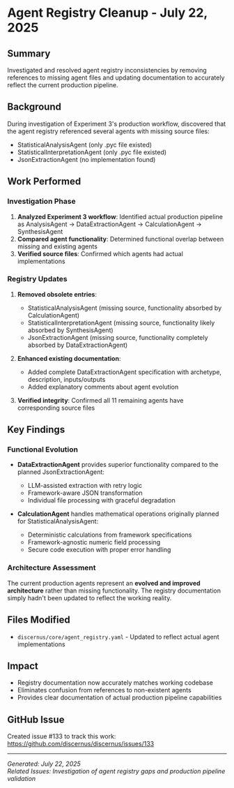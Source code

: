 # Agent Registry Cleanup - July 22, 2025

## Summary
Investigated and resolved agent registry inconsistencies by removing references to missing agent files and updating documentation to accurately reflect the current production pipeline.

## Background
During investigation of Experiment 3's production workflow, discovered that the agent registry referenced several agents with missing source files:
- StatisticalAnalysisAgent (only .pyc file existed)
- StatisticalInterpretationAgent (only .pyc file existed) 
- JsonExtractionAgent (no implementation found)

## Work Performed

### Investigation Phase
1. **Analyzed Experiment 3 workflow**: Identified actual production pipeline as AnalysisAgent → DataExtractionAgent → CalculationAgent → SynthesisAgent
2. **Compared agent functionality**: Determined functional overlap between missing and existing agents
3. **Verified source files**: Confirmed which agents had actual implementations

### Registry Updates
1. **Removed obsolete entries**:
   - StatisticalAnalysisAgent (missing source, functionality absorbed by CalculationAgent)
   - StatisticalInterpretationAgent (missing source, functionality likely absorbed by SynthesisAgent)
   - JsonExtractionAgent (missing source, functionality completely absorbed by DataExtractionAgent)

2. **Enhanced existing documentation**:
   - Added complete DataExtractionAgent specification with archetype, description, inputs/outputs
   - Added explanatory comments about agent evolution

3. **Verified integrity**: Confirmed all 11 remaining agents have corresponding source files

## Key Findings

### Functional Evolution
- **DataExtractionAgent** provides superior functionality compared to the planned JsonExtractionAgent:
  - LLM-assisted extraction with retry logic
  - Framework-aware JSON transformation
  - Individual file processing with graceful degradation
  
- **CalculationAgent** handles mathematical operations originally planned for StatisticalAnalysisAgent:
  - Deterministic calculations from framework specifications
  - Framework-agnostic numeric field processing
  - Secure code execution with proper error handling

### Architecture Assessment
The current production agents represent an **evolved and improved architecture** rather than missing functionality. The registry documentation simply hadn't been updated to reflect the working reality.

## Files Modified
- `discernus/core/agent_registry.yaml` - Updated to reflect actual agent implementations

## Impact
- Registry documentation now accurately matches working codebase
- Eliminates confusion from references to non-existent agents
- Provides clear documentation of actual production pipeline capabilities

## GitHub Issue
Created issue #133 to track this work: https://github.com/discernus/discernus/issues/133

---
*Generated: July 22, 2025*  
*Related Issues: Investigation of agent registry gaps and production pipeline validation*